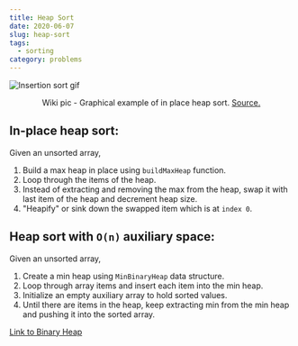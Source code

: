 ```yaml
---
title: Heap Sort
date: 2020-06-07
slug: heap-sort
tags:
  - sorting
category: problems
---
```


<img style='display: block; margin: 0 auto;' src='https://upload.wikimedia.org/wikipedia/commons/4/4d/Heapsort-example.gif' alt='Insertion sort gif'/>

<span style="display:block; text-align: center;">Wiki pic - Graphical example of in place heap sort. [Source.](https://en.wikipedia.org/wiki/Heapsort)</span>

## In-place heap sort:

<p style="margin-bottom: 0.75rem;">Given an unsorted array,</p>

1. Build a max heap in place using `buildMaxHeap` function.
2. Loop through the items of the heap.
3. Instead of extracting and removing the max from the heap, swap it with last item of the heap and decrement heap size.
4. "Heapify" or sink down the swapped item which is at `index 0`.

<!-- embed:heap_sort_in_place.js -->

## Heap sort with `O(n)` auxiliary space:

<p style="margin-bottom: 0.75rem;">Given an unsorted array,</p>

1. Create a min heap using `MinBinaryHeap` data structure.
2. Loop through array items and insert each item into the min heap.
3. Initialize an empty auxiliary array to hold sorted values.
4. Until there are items in the heap, keep extracting min from the min heap and pushing it into the sorted array.

[Link to Binary Heap](/posts/binary-heap/)

<!-- embed:heap_sort.js -->
